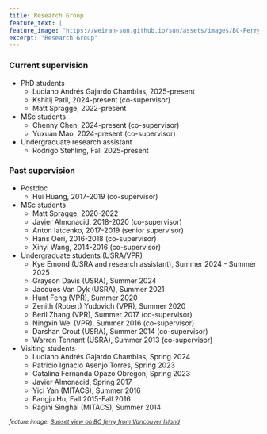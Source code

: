 ```yaml
---
title: Research Group
feature_text: |
feature_image: "https://weiran-sun.github.io/sun/assets/images/BC-Ferry.jpg"
excerpt: "Research Group"
---
```


### Current supervision

- PhD students
  - Luciano Andrés Gajardo Chamblas, 2025-present
  - Kshitij Patil, 2024-present (co-supervisor)
  - Matt Spragge, 2022-present
- MSc students
  - Chenny Chen, 2024-present (co-supervisor)
  - Yuxuan Mao, 2024-present (co-supervisor)
- Undergraduate research assistant
  - Rodrigo Stehling, Fall 2025-present

### Past supervision

- Postdoc
  - Hui Huang, 2017-2019 (co-supervisor)
- MSc students
  - Matt Spragge, 2020-2022
  - Javier Almonacid, 2018-2020 (co-supervisor)
  - Anton Iatcenko, 2017-2019 (senior supervisor)
  - Hans Oeri, 2016-2018 (co-supervisor)
  - Xinyi Wang, 2014-2016 (co-supervisor)
- Undergraduate students (USRA/VPR)
  - Kye Emond (USRA and research assistant), Summer 2024 - Summer 2025
  - Grayson Davis (USRA), Summer 2024
  - Jacques Van Dyk (USRA), Summer 2021
  - Hunt Feng (VPR), Summer 2020
  - Zenith (Robert) Yudovich (VPR), Summer 2020
  - Beril Zhang (VPR), Summer 2017 (co-supervisor)
  - Ningxin Wei (VPR), Summer 2016 (co-supervisor)
  - Darshan Crout (USRA), Summer 2014 (co-supervisor)
  - Warren Tennant (USRA), Summer 2013 (co-supervisor)
- Visiting students
  - Luciano Andrés Gajardo Chamblas, Spring 2024
  - Patricio Ignacio Asenjo Torres, Spring 2023
  - Catalina Fernanda Opazo Obregon, Spring 2023
  - Javier Almonacid, Spring 2017
  - Yici Yan (MITACS), Summer 2016
  - Fangju Hu, Fall 2015-Fall 2016
  - Ragini Singhal (MITACS), Summer 2014


<small><em>feature image: [Sunset view on BC ferry from Vancouver Island](https://weiran-sun.github.io/sun/assets/images/BC-Ferry.jpg)</em></small>
